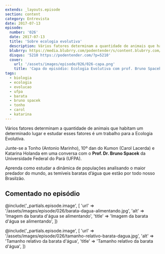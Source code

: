 ```yaml
---
extends: _layouts.episode
section: content
category: Entrevista
date: 2017-07-13
episode:
  number: '026'
  date: 2017-07-13
  title: 'Sobre ecologia evolutiva'
  description: Vários fatores determinam a quantidade de animais que habitam um determinado lugar e estudar esses fatores é um trabalho para a Ecologia Evolutiva.  
  blubrry: https://media.blubrry.com/podentender/s/content.blubrry.com/podentender/PODEntender_026_ecologia_evolutiva.mp3
  disqus: '5210 https://podentender.com/?p=5210'
  cover:
    url: '/assets/images/episode/026/026-capa.png'
    title: 'Capa do episódio: Ecologia Evolutiva com prof. Bruno Spacek da Universidade Federal do Pará'  
tags:
  - biologia
  - ecologia
  - evolucao
  - ufpa
  - barata
  - bruno spacek
  - tonho
  - carol
  - katarina
---
```

Vários fatores determinam a quantidade de animais que habitam um determinado lugar e estudar esses
fatores é um trabalho para a Ecologia Evolutiva.

Junte-se a Tonho (Antonio Marinho), 10º dan do Kumon (Carol Lacerda) e Katarina Holanda em uma
conversa com o **Prof. Dr. Bruno Spacek** da Universidade Federal do Pará (UFPA).

Aprenda como estudar a dinâmica de populações analisando o maior predador do mundo,
as temíveis baratas d’água que estão por todo nosso Brasilzão.

## Comentado no episódio

@include('_partials.episode.image', [
    'url' => '/assets/images/episode/026/barata-dagua-alimentando.jpg',
    'alt' => 'Imagem da barata d\'água se alimentando',
    'title' => 'Imagem da barata d\'água se alimentando',
])

@include('_partials.episode.image', [
    'url' => '/assets/images/episode/026/tamanho-relativo-barata-dagua.jpg',
    'alt' => 'Tamanho relativo da barata d\'água',
    'title' => 'Tamanho relativo da barata d\'água',
])
